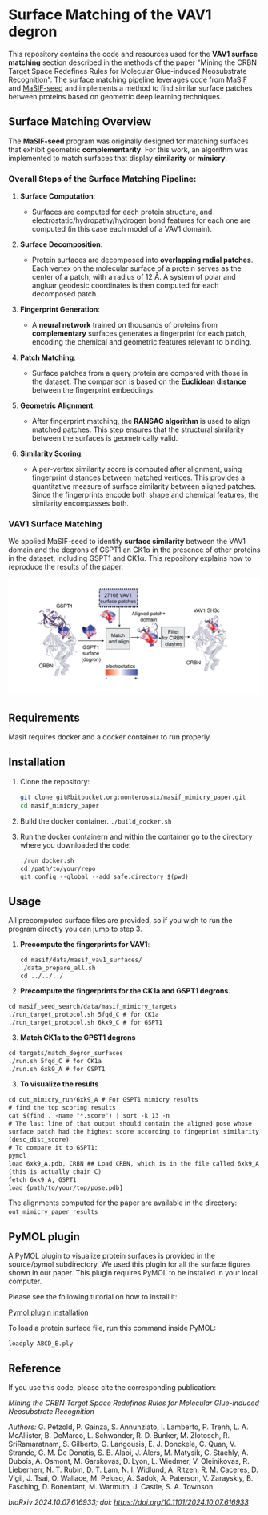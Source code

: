 # Surface Matching of the VAV1 degron

This repository contains the code and resources used for the **VAV1 surface matching** section described in the methods of the paper 
"Mining the CRBN Target Space Redefines Rules for Molecular Glue-induced Neosubstrate Recognition". 
The surface matching pipeline leverages code from [MaSIF](http://github.com/LPDI-EPFL/masif) and [MaSIF-seed](http://github.com/LPDI-EPFL/masif_seed/) and implements a method to find similar surface patches between proteins based on geometric deep learning techniques.

## Surface Matching Overview

The **MaSIF-seed** program was originally designed for matching surfaces that exhibit geometric **complementarity**. 
For this work, an algorithm was implemented to match surfaces that display **similarity** or **mimicry**.

### Overall Steps of the Surface Matching Pipeline:

1. **Surface Computation**:
   - Surfaces are computed for each protein structure, and electrostatic/hydropathy/hydrogen bond features for each one are computed (in this case each model of a VAV1 domain).

1. **Surface Decomposition**: 
   - Protein surfaces are decomposed into **overlapping radial patches**. Each vertex on the molecular surface of a protein serves as the center of a patch, with a radius of 12 Å. A system of polar and angluar geodesic coordinates is then computed for each decomposed patch.
   
2. **Fingerprint Generation**: 
   - A **neural network** trained on thousands of proteins from **complementary** surfaces generates a fingerprint for each patch, encoding the chemical and geometric features relevant to binding.

3. **Patch Matching**: 
   - Surface patches from a query protein are compared with those in the dataset. The comparison is based on the **Euclidean distance** between the fingerprint embeddings.
   
4. **Geometric Alignment**: 
   - After fingerprint matching, the **RANSAC algorithm** is used to align matched patches. This step ensures that the structural similarity between the surfaces is geometrically valid.
   
5. **Similarity Scoring**: 
   - A per-vertex similarity score is computed after alignment, using fingerprint distances between matched vertices. This provides a quantitative measure of surface similarity between aligned patches. Since the fingerprints encode both shape and chemical features, the similarity encompasses both. 

### VAV1 Surface Matching

We applied MaSIF-seed to identify **surface similarity** between the VAV1 domain and the degrons of GSPT1 an CK1α in the presence of other proteins in the dataset, including GSPT1 and CK1α. This repository explains how to reproduce the results of the paper.

![Surface Matching](img/masif_surface_matching.png)

## Requirements

Masif requires docker and a docker container to run properly. 

## Installation

1. Clone the repository:
    ```bash
    git clone git@bitbucket.org:monterosatx/masif_mimicry_paper.git
    cd masif_mimicry_paper
    ```

2. Build the docker container.
    ```./build_docker.sh```

3. Run the docker containern and within the container go to the directory where you downloaded the code: 
   ```
   ./run_docker.sh
   cd /path/to/your/repo
   git config --global --add safe.directory $(pwd)
   ```
   

## Usage

All precomputed surface files are provided, so if you wish to run the program directly you can jump to step 3.


1. **Precompute the fingerprints for VAV1**:
    ```
    cd masif/data/masif_vav1_surfaces/
    ./data_prepare_all.sh
    cd ../../../
    ```

2.  **Precompute the fingerprints for the CK1a and GSPT1 degrons.**
   ```
   cd masif_seed_search/data/masif_mimicry_targets
   ./run_target_protocol.sh 5fqd_C # for CK1a
   ./run_target_protocol.sh 6kx9_C # for GSPT1
   ```

3.  **Match CK1a to the GPST1 degrons**
   ```
   cd targets/match_degron_surfaces
   ./run.sh 5fqd_C # for CK1a
   ./run.sh 6xk9_A # for GSPT1
   ```
3.  **To visualize the results**
   ``` 
   cd out_mimicry_run/6xk9_A # For GSPT1 mimicry results
   # find the top scoring results 
   cat $(find . -name "*.score") | sort -k 13 -n
   # The last line of that output should contain the aligned pose whose surface patch had the highest score according to fingeprint similarity (desc_dist_score)
   # To compare it to GSPT1: 
   pymol 
   load 6xk9_A.pdb, CRBN ## Load CRBN, which is in the file called 6xk9_A (this is actually chain C)
   fetch 6xk9_A, GSPT1
   load {path/to/your/top/pose.pdb}
   ```

   The alignments computed for the paper are available in the directory: ```out_mimicry_paper_results```

## PyMOL plugin

A PyMOL plugin to visualize protein surfaces is provided in the source/pymol subdirectory. We used this plugin for all the surface figures 
shown in our paper. This plugin requires PyMOL to be installed in your local computer.

Please see the following tutorial on how to install it:

[Pymol plugin installation](pymol_plugin_installation.md)

To load a protein surface file, run this command inside PyMOL: 

```
loadply ABCD_E.ply
```

   

## Reference

If you use this code, please cite the corresponding publication:

_*Mining the CRBN Target Space Redefines Rules for Molecular Glue-induced Neosubstrate Recognition*_

*Authors:* G. Petzold, P. Gainza, S. Annunziato, I. Lamberto, P. Trenh, L. A. McAllister, B. DeMarco, L. Schwander, R. D. Bunker, M. Zlotosch, R. SriRamaratnam, S. Gilberto, G. Langousis, E. J. Donckele, C. Quan, V. Strande, G. M. De Donatis, S. B. Alabi, J. Alers, M. Matysik, C. Staehly, A. Dubois, A. Osmont, M. Garskovas, D. Lyon, L. Wiedmer, V. Oleinikovas, R. Lieberherr, N. T. Rubin, D. T. Lam, N. I. Widlund, A. Ritzen, R. M. Caceres, D. Vigil, J. Tsai, O. Wallace, M. Peluso, A. Sadok, A. Paterson, V. Zarayskiy, B. Fasching, D. Bonenfant, M. Warmuth, J. Castle, S. A. Townson

_bioRxiv 2024.10.07.616933; doi: https://doi.org/10.1101/2024.10.07.616933_
